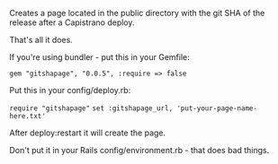 Creates a page located in the public directory with the git SHA of the release after a Capistrano deploy.

That's all it does.

If you're using bundler - put this in your Gemfile:

`gem "gitshapage", "0.0.5", :require => false`

Put this in your config/deploy.rb:

`require "gitshapage"`
`set :gitshapage_url, 'put-your-page-name-here.txt'`

After deploy:restart it will create the page.

Don't put it in your Rails config/environment.rb - that does bad things.